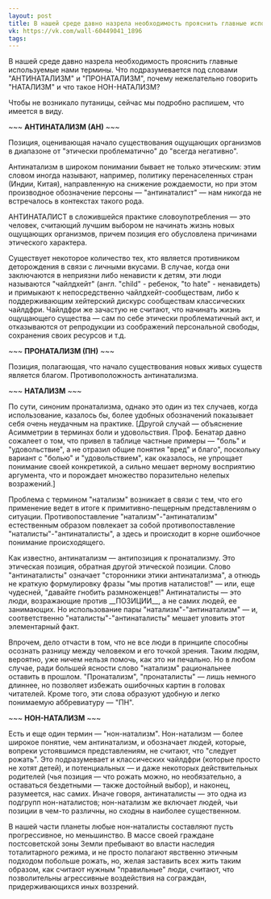 ```yaml
---
layout: post
title: В нашей среде давно назрела необходимость прояснить главные используемые нами термины
vk: https://vk.com/wall-60449041_1896
tags:
---
```

В нашей среде давно назрела необходимость прояснить главные используемые нами термины. Что подразумевается под словами "АНТИНАТАЛИЗМ" и "ПРОНАТАЛИЗМ", почему нежелательно говорить "НАТАЛИЗМ" и что такое НОН-НАТАЛИЗМ? 

Чтобы не возникало путаницы, сейчас мы подробно распишем, что имеется в виду.

\~\~\~ **АНТИНАТАЛИЗМ (АН)** \~\~\~

Позиция, оценивающая начало существования ощущающих организмов в диапазоне от "этически проблематично" до "всегда негативно".

Антинатализм в широком понимании бывает не только этическим: этим словом иногда называют, например, политику перенаселенных стран (Индии, Китая), направленную на снижение рождаемости, но при этом производное обозначение персоны — "антинаталист" — нам никогда не встречалось в контекстах такого рода.

АНТИНАТАЛИСТ в сложившейся практике словоупотребления — это человек, считающий лучшим выбором не начинать жизнь новых ощущающих организмов, причем позиция его обусловлена причинами этического характера.

Существует некоторое количество тех, кто является противником деторождения в связи с личными вкусами. В случае, когда они заключаются в неприязни либо ненависти к детям, эти люди называются "чайлдхейт" (англ. "child" - ребенок, "to hate" - ненавидеть) и примыкают к непосредственно чайлдхейт-сообществам, либо к поддерживающим хейтерский дискурс сообществам классических чайлдфри. Чайлдфри же зачастую не считают, что начинать жизнь ощущающего существа — сам по себе этически проблематичный акт, и отказываются от репродукции из соображений персональной свободы, сохранения своих ресурсов и т.д.

\~\~\~ **ПРОНАТАЛИЗМ (ПН)** \~\~\~

Позиция, полагающая, что начало существования новых живых существ является благом. Противоположность антинатализма.

\~\~\~ **НАТАЛИЗМ** \~\~\~

По сути, синоним пронатализма, однако это один из тех случаев, когда использование, казалось бы, более удобных обозначений показывает себя очень неудачным на практике. \[Другой случай — объяснение Асимметрии в терминах боли и удовольствия. Проф. Бенатар давно сожалеет о том, что привел в таблице частные примеры — "боль" и "удовольствие", а не отразил общие понятия "вред" и благо", поскольку вариант с "болью" и "удовольствием", как оказалось, не упрощает понимание своей конкретикой, а сильно мешает верному восприятию аргумента, что и порождает множество поразительно нелепых возражений.\]

Проблема с термином "натализм" возникает в связи с тем, что его применение ведет в итоге к примитивно-пещерным представлениям о ситуации. Противопоставление "натализм"-"антинатализм" естественным образом повлекает за собой противопоставление "наталисты"-"антинаталисты", а здесь и происходит в корне ошибочное понимание происходящего. 

Как известно, антинатализм — антипозиция к пронатализму. Это этическая позиция, обратная другой этической позиции. Слово "антинаталисты" означает "сторонники этики антинатализма", а отнюдь не краткую формулировку фразы "мы против наталистов!" — или, еще чудесней, "давайте гнобить размноженцев!" Антинаталисты — это люди, возражающие против \_\_ПОЗИЦИИ\_\_, а не самих людей, ее занимающих. Но использование пары "натализм"-"антинатализм" — и, соответственно "наталисты"-"антинаталисты" мешает уловить этот элементарный факт. 

Впрочем, дело отчасти в том, что не все люди в принципе способны осознать разницу между человеком и его точкой зрения. Таким людям, вероятно, уже ничем нельзя помочь, как это ни печально. Но в любом случае, ради большей ясности слово "натализм" рациональнее оставить в прошлом. "Пронатализм", "пронаталисты" — лишь немного длиннее, но позволяет избежать ошибочных картин в головах читателей. Кроме того, эти слова образуют удобную и легко понимаемую аббревиатуру — "ПН".

\~\~\~ **НОН-НАТАЛИЗМ** \~\~\~

Есть и еще один термин — "нон-натализм". Нон-натализм — более широкое понятие, чем антинатализм, и обозначает людей, которые, вопреки устоявшимся представлениям, не считают, что "следует рожать". Это подразумевает и классических чайлдфри (которые просто не хотят детей), и потенциальных — и даже некоторых действительных родителей (чья позиция — что рожать можно, но необязательно, а оставаться бездетными — также достойный выбор), и наконец, разумеется, нас самих. Иначе говоря, антинаталисты — это одна из подгрупп нон-наталистов; нон-натализм же включает людей, чьи позиции в чем-то различны, но сходны в наиболее существенном. 

В нашей части планеты любые нон-наталисты составляют пусть прогрессивное, но меньшинство. В массе своей граждане постсоветской зоны Земли пребывают во власти наследия тоталитарного режима, и не просто полагают явственно этичным подходом побольше рожать, но, желая заставить всех жить таким образом, как считают нужным "правильные" люди, считают, что позволительны агрессивные воздействия на сограждан, придерживающихся иных воззрений.